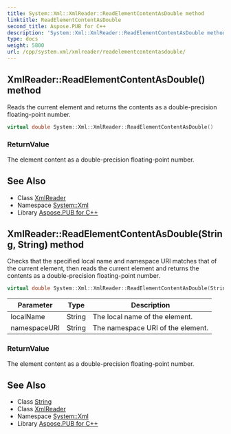 ```yaml
---
title: System::Xml::XmlReader::ReadElementContentAsDouble method
linktitle: ReadElementContentAsDouble
second_title: Aspose.PUB for C++
description: 'System::Xml::XmlReader::ReadElementContentAsDouble method. Reads the current element and returns the contents as a double-precision floating-point number in C++.'
type: docs
weight: 5800
url: /cpp/system.xml/xmlreader/readelementcontentasdouble/
---
```

## XmlReader::ReadElementContentAsDouble() method


Reads the current element and returns the contents as a double-precision floating-point number.

```cpp
virtual double System::Xml::XmlReader::ReadElementContentAsDouble()
```


### ReturnValue

The element content as a double-precision floating-point number.

## See Also

* Class [XmlReader](../)
* Namespace [System::Xml](../../)
* Library [Aspose.PUB for C++](../../../)
## XmlReader::ReadElementContentAsDouble(String, String) method


Checks that the specified local name and namespace URI matches that of the current element, then reads the current element and returns the contents as a double-precision floating-point number.

```cpp
virtual double System::Xml::XmlReader::ReadElementContentAsDouble(String localName, String namespaceURI)
```


| Parameter | Type | Description |
| --- | --- | --- |
| localName | String | The local name of the element. |
| namespaceURI | String | The namespace URI of the element. |

### ReturnValue

The element content as a double-precision floating-point number.

## See Also

* Class [String](../../../system/string/)
* Class [XmlReader](../)
* Namespace [System::Xml](../../)
* Library [Aspose.PUB for C++](../../../)
